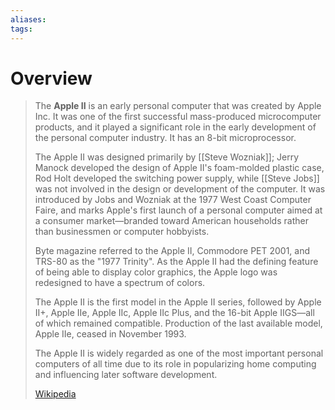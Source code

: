```yaml
---
aliases: 
tags:
---
```

# Overview

> The **Apple II** is an early personal computer that was created by Apple Inc. It was one of the first successful mass-produced microcomputer products, and it played a significant role in the early development of the personal computer industry. It has an 8-bit microprocessor.
>
> The Apple II was designed primarily by [[Steve Wozniak]]; Jerry Manock developed the design of Apple II's foam-molded plastic case, Rod Holt developed the switching power supply, while [[Steve Jobs]] was not involved in the design or development of the computer. It was introduced by Jobs and Wozniak at the 1977 West Coast Computer Faire, and marks Apple's first launch of a personal computer aimed at a consumer market—branded toward American households rather than businessmen or computer hobbyists.
>
> 
>
> Byte magazine referred to the Apple II, Commodore PET 2001, and TRS-80 as the "1977 Trinity". As the Apple II had the defining feature of being able to display color graphics, the Apple logo was redesigned to have a spectrum of colors.
>
> The Apple II is the first model in the Apple II series, followed by Apple II+, Apple IIe, Apple IIc, Apple IIc Plus, and the 16-bit Apple IIGS—all of which remained compatible. Production of the last available model, Apple IIe, ceased in November 1993.
>
> The Apple II is widely regarded as one of the most important personal computers of all time due to its role in popularizing home computing and influencing later software development.
>
> [Wikipedia](https://en.wikipedia.org/wiki/Apple%20II)


